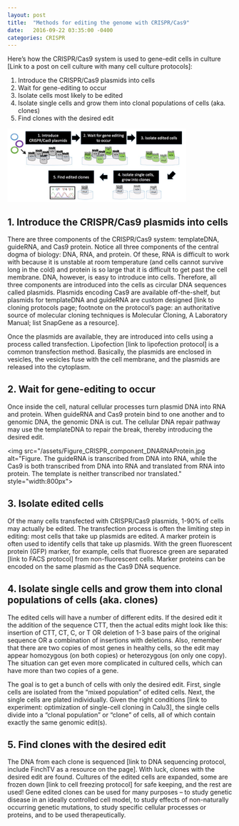 ```yaml
---
layout: post
title:  "Methods for editing the genome with CRISPR/Cas9"
date:   2016-09-22 03:35:00 -0400
categories: CRISPR
---
```


Here’s how the CRISPR/Cas9 system is used to gene-edit cells in culture [Link to a post on cell culture with many cell culture protocols]:
1. Introduce the CRISPR/Cas9 plasmids into cells
2. Wait for gene-editing to occur
3. Isolate cells most likely to be edited 
4. Isolate single cells and grow them into clonal populations of cells (aka. clones)
5. Find clones with the desired edit

<img src="/assets/Figure_CRISPR_methods_overview.jpg" alt="Figure. An overview of methods to edit the cellular genome with CRISPR/Cas9" style="width:400px">

## 1. Introduce the CRISPR/Cas9 plasmids into cells
There are three components of the CRISPR/Cas9 system: templateDNA, guideRNA, and Cas9 protein. Notice all three components of the central dogma of biology: DNA, RNA, and protein. Of these, RNA is difficult to work with because it is unstable at room temperature (and cells cannot survive long in the cold) and protein is so large that it is difficult to get past the cell membrane. DNA, however, is easy to introduce into cells. Therefore, all three components are introduced into the cells as circular DNA sequences called plasmids. Plasmids encoding Cas9 are available off-the-shelf, but plasmids for templateDNA and guideRNA are custom designed [link to cloning protocols page; footnote on the protocol’s page: an authoritative source of molecular cloning techniques is Molecular Cloning, A Laboratory Manual; list SnapGene as a resource]. 

Once the plasmids are available, they are introduced into cells using a process called transfection. Lipofection [link to lipofection protocol] is a common transfection method. Basically, the plasmids are enclosed in vesicles, the vesicles fuse with the cell membrane, and the plasmids are released into the cytoplasm.

## 2. Wait for gene-editing to occur
Once inside the cell, natural cellular processes turn plasmid DNA into RNA and protein. When guideRNA and Cas9 protein bind to one another and to genomic DNA, the genomic DNA is cut.  The cellular DNA repair pathway may use the templateDNA to repair the break, thereby introducing the desired edit.

<img src="/assets/Figure_CRISPR_component_DNARNAProtein.jpg alt="Figure. The guideRNA is transcribed from DNA into RNA, while the Cas9 is both transcribed from DNA into RNA and translated from RNA into protein. The template is neither transcribed nor translated." style="width:800px">

## 3. Isolate edited cells
 Of the many cells transfected with CRISPR/Cas9 plasmids, 1-90% of cells may actually be edited. The transfection process is often the limiting step in editing: most cells that take up plasmids are edited. A marker protein is often used to identify cells that take up plasmids. With the green fluorescent protein (GFP) marker, for example, cells that fluoresce green are separated [link to FACS protocol] from non-fluorescent cells. Marker proteins can be encoded on the same plasmid as the Cas9 DNA sequence. 

## 4. Isolate single cells and grow them into clonal populations of cells (aka. clones)
The edited cells will have a number of different edits. If the desired edit it the addition of the sequence CTT, then the actual edits might look like this: insertion of CTT, CT, C, or T OR deletion of 1-3 base pairs of the original sequence OR a combination of insertions with deletions. Also, remember that there are two copies of most genes in healthy cells, so the edit may appear homozygous (on both copies) or heterozygous (on only one copy). The situation can get even more complicated in cultured cells, which can have more than two copies of a gene. 

The goal is to get a bunch of cells with only the desired edit. First, single cells are isolated from the “mixed population” of edited cells. Next, the single cells are plated individually. Given the right conditions [link to experiment: optimization of single-cell cloning in Calu3], the single cells divide into a “clonal population” or “clone” of cells, all of which contain exactly the same genomic edit(s). 

## 5. Find clones with the desired edit
The DNA from each clone is sequenced [link to DNA sequencing protocol, include FinchTV as a resource on the page]. With luck, clones with the desired edit are found. Cultures of the edited cells are expanded, some are frozen down [link to cell freezing protocol] for safe keeping, and the rest are used! Gene edited clones can be used for many purposes – to study genetic disease in an ideally controlled cell model, to study effects of non-naturally occurring genetic mutations, to study specific cellular processes or proteins, and to be used therapeutically.  



